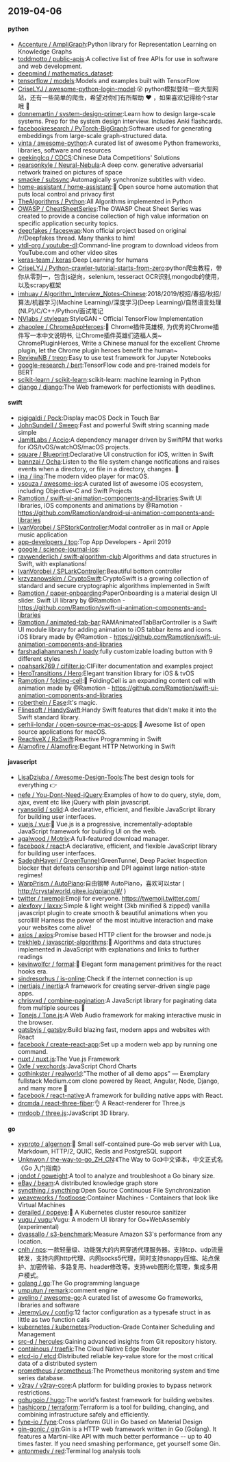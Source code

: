 ## 2019-04-06

#### python
* [Accenture / AmpliGraph](https://github.com/Accenture/AmpliGraph):Python library for Representation Learning on Knowledge Graphs
* [toddmotto / public-apis](https://github.com/toddmotto/public-apis):A collective list of free APIs for use in software and web development.
* [deepmind / mathematics_dataset](https://github.com/deepmind/mathematics_dataset):
* [tensorflow / models](https://github.com/tensorflow/models):Models and examples built with TensorFlow
* [CriseLYJ / awesome-python-login-model](https://github.com/CriseLYJ/awesome-python-login-model):😮
python模拟登陆一些大型网站，还有一些简单的爬虫，希望对你们有所帮助
❤️
，如果喜欢记得给个star哦
🌟
* [donnemartin / system-design-primer](https://github.com/donnemartin/system-design-primer):Learn how to design large-scale systems. Prep for the system design interview. Includes Anki flashcards.
* [facebookresearch / PyTorch-BigGraph](https://github.com/facebookresearch/PyTorch-BigGraph):Software used for generating embeddings from large-scale graph-structured data.
* [vinta / awesome-python](https://github.com/vinta/awesome-python):A curated list of awesome Python frameworks, libraries, software and resources
* [geekinglcq / CDCS](https://github.com/geekinglcq/CDCS):Chinese Data Competitions' Solutions
* [pearsonkyle / Neural-Nebula](https://github.com/pearsonkyle/Neural-Nebula):A deep conv. generative adversarial network trained on pictures of space
* [smacke / subsync](https://github.com/smacke/subsync):Automagically synchronize subtitles with video.
* [home-assistant / home-assistant](https://github.com/home-assistant/home-assistant):🏡
Open source home automation that puts local control and privacy first
* [TheAlgorithms / Python](https://github.com/TheAlgorithms/Python):All Algorithms implemented in Python
* [OWASP / CheatSheetSeries](https://github.com/OWASP/CheatSheetSeries):The OWASP Cheat Sheet Series was created to provide a concise collection of high value information on specific application security topics.
* [deepfakes / faceswap](https://github.com/deepfakes/faceswap):Non official project based on original /r/Deepfakes thread. Many thanks to him!
* [ytdl-org / youtube-dl](https://github.com/ytdl-org/youtube-dl):Command-line program to download videos from YouTube.com and other video sites
* [keras-team / keras](https://github.com/keras-team/keras):Deep Learning for humans
* [CriseLYJ / Python-crawler-tutorial-starts-from-zero](https://github.com/CriseLYJ/Python-crawler-tutorial-starts-from-zero):python爬虫教程，带你从零到一，包含js逆向，selenium, tesseract OCR识别,mongodb的使用，以及scrapy框架
* [imhuay / Algorithm_Interview_Notes-Chinese](https://github.com/imhuay/Algorithm_Interview_Notes-Chinese):2018/2019/校招/春招/秋招/算法/机器学习(Machine Learning)/深度学习(Deep Learning)/自然语言处理(NLP)/C/C++/Python/面试笔记
* [NVlabs / stylegan](https://github.com/NVlabs/stylegan):StyleGAN - Official TensorFlow Implementation
* [zhaoolee / ChromeAppHeroes](https://github.com/zhaoolee/ChromeAppHeroes):🌈
Chrome插件英雄榜, 为优秀的Chrome插件写一本中文说明书, 让Chrome插件英雄们造福人类~ ChromePluginHeroes, Write a Chinese manual for the excellent Chrome plugin, let the Chrome plugin heroes benefit the human~
* [ReviewNB / treon](https://github.com/ReviewNB/treon):Easy to use test framework for Jupyter Notebooks
* [google-research / bert](https://github.com/google-research/bert):TensorFlow code and pre-trained models for BERT
* [scikit-learn / scikit-learn](https://github.com/scikit-learn/scikit-learn):scikit-learn: machine learning in Python
* [django / django](https://github.com/django/django):The Web framework for perfectionists with deadlines.

#### swift
* [pigigaldi / Pock](https://github.com/pigigaldi/Pock):Display macOS Dock in Touch Bar
* [JohnSundell / Sweep](https://github.com/JohnSundell/Sweep):Fast and powerful Swift string scanning made simple
* [JamitLabs / Accio](https://github.com/JamitLabs/Accio):A dependency manager driven by SwiftPM that works for iOS/tvOS/watchOS/macOS projects.
* [square / Blueprint](https://github.com/square/Blueprint):Declarative UI construction for iOS, written in Swift
* [bannzai / Ocha](https://github.com/bannzai/Ocha):Listen to the file system change notifications and raises events when a directory, or file in a directory, changes.
🍵
* [iina / iina](https://github.com/iina/iina):The modern video player for macOS.
* [vsouza / awesome-ios](https://github.com/vsouza/awesome-ios):A curated list of awesome iOS ecosystem, including Objective-C and Swift Projects
* [Ramotion / swift-ui-animation-components-and-libraries](https://github.com/Ramotion/swift-ui-animation-components-and-libraries):Swift UI libraries, iOS components and animations by @Ramotion - https://github.com/Ramotion/android-ui-animation-components-and-libraries
* [IvanVorobei / SPStorkController](https://github.com/IvanVorobei/SPStorkController):Modal controller as in mail or Apple music application
* [app-developers / top](https://github.com/app-developers/top):Top App Developers - April 2019
* [google / science-journal-ios](https://github.com/google/science-journal-ios):
* [raywenderlich / swift-algorithm-club](https://github.com/raywenderlich/swift-algorithm-club):Algorithms and data structures in Swift, with explanations!
* [IvanVorobei / SPLarkController](https://github.com/IvanVorobei/SPLarkController):Beautiful bottom controller
* [krzyzanowskim / CryptoSwift](https://github.com/krzyzanowskim/CryptoSwift):CryptoSwift is a growing collection of standard and secure cryptographic algorithms implemented in Swift
* [Ramotion / paper-onboarding](https://github.com/Ramotion/paper-onboarding):PaperOnboarding is a material design UI slider. Swift UI library by @Ramotion - https://github.com/Ramotion/swift-ui-animation-components-and-libraries
* [Ramotion / animated-tab-bar](https://github.com/Ramotion/animated-tab-bar):RAMAnimatedTabBarController is a Swift UI module library for adding animation to iOS tabbar items and icons. iOS library made by @Ramotion - https://github.com/Ramotion/swift-ui-animation-components-and-libraries
* [farshadjahanmanesh / loady](https://github.com/farshadjahanmanesh/loady):fully customizable loading button with 9 different styles
* [noahsark769 / cifilter.io](https://github.com/noahsark769/cifilter.io):CIFilter documentation and examples project
* [HeroTransitions / Hero](https://github.com/HeroTransitions/Hero):Elegant transition library for iOS & tvOS
* [Ramotion / folding-cell](https://github.com/Ramotion/folding-cell):📃
FoldingCell is an expanding content cell with animation made by @Ramotion - https://github.com/Ramotion/swift-ui-animation-components-and-libraries
* [roberthein / Ease](https://github.com/roberthein/Ease):It's magic.
* [Flinesoft / HandySwift](https://github.com/Flinesoft/HandySwift):Handy Swift features that didn't make it into the Swift standard library.
* [serhii-londar / open-source-mac-os-apps](https://github.com/serhii-londar/open-source-mac-os-apps):🚀
Awesome list of open source applications for macOS.
* [ReactiveX / RxSwift](https://github.com/ReactiveX/RxSwift):Reactive Programming in Swift
* [Alamofire / Alamofire](https://github.com/Alamofire/Alamofire):Elegant HTTP Networking in Swift

#### javascript
* [LisaDziuba / Awesome-Design-Tools](https://github.com/LisaDziuba/Awesome-Design-Tools):The best design tools for everything
👉
* [nefe / You-Dont-Need-jQuery](https://github.com/nefe/You-Dont-Need-jQuery):Examples of how to do query, style, dom, ajax, event etc like jQuery with plain javascript.
* [ryansolid / solid](https://github.com/ryansolid/solid):A declarative, efficient, and flexible JavaScript library for building user interfaces.
* [vuejs / vue](https://github.com/vuejs/vue):🖖
Vue.js is a progressive, incrementally-adoptable JavaScript framework for building UI on the web.
* [agalwood / Motrix](https://github.com/agalwood/Motrix):A full-featured download manager.
* [facebook / react](https://github.com/facebook/react):A declarative, efficient, and flexible JavaScript library for building user interfaces.
* [SadeghHayeri / GreenTunnel](https://github.com/SadeghHayeri/GreenTunnel):GreenTunnel, Deep Packet Inspection blocker that defeats censorship and DPI against large nation-state regimes!
* [WarpPrism / AutoPiano](https://github.com/WarpPrism/AutoPiano):自由钢琴 AutoPiano，喜欢可以star ( http://crystalworld.gitee.io/qpiano/#/ )
* [twitter / twemoji](https://github.com/twitter/twemoji):Emoji for everyone. https://twemoji.twitter.com/
* [alexfoxy / laxxx](https://github.com/alexfoxy/laxxx):Simple & light weight (3kb minified & zipped) vanilla javascript plugin to create smooth & beautiful animations when you scrolllll! Harness the power of the most intuitive interaction and make your websites come alive!
* [axios / axios](https://github.com/axios/axios):Promise based HTTP client for the browser and node.js
* [trekhleb / javascript-algorithms](https://github.com/trekhleb/javascript-algorithms):📝
Algorithms and data structures implemented in JavaScript with explanations and links to further readings
* [kevinwolfcr / formal](https://github.com/kevinwolfcr/formal):👔
Elegant form management primitives for the react hooks era.
* [sindresorhus / is-online](https://github.com/sindresorhus/is-online):Check if the internet connection is up
* [inertiajs / inertia](https://github.com/inertiajs/inertia):A framework for creating server-driven single page apps.
* [chrisvxd / combine-pagination](https://github.com/chrisvxd/combine-pagination):A JavaScript library for paginating data from multiple sources
🦑
* [Tonejs / Tone.js](https://github.com/Tonejs/Tone.js):A Web Audio framework for making interactive music in the browser.
* [gatsbyjs / gatsby](https://github.com/gatsbyjs/gatsby):Build blazing fast, modern apps and websites with React
* [facebook / create-react-app](https://github.com/facebook/create-react-app):Set up a modern web app by running one command.
* [nuxt / nuxt.js](https://github.com/nuxt/nuxt.js):The Vue.js Framework
* [0xfe / vexchords](https://github.com/0xfe/vexchords):JavaScript Chord Charts
* [gothinkster / realworld](https://github.com/gothinkster/realworld):"The mother of all demo apps" — Exemplary fullstack Medium.com clone powered by React, Angular, Node, Django, and many more
🏅
* [facebook / react-native](https://github.com/facebook/react-native):A framework for building native apps with React.
* [drcmda / react-three-fiber](https://github.com/drcmda/react-three-fiber):👌
A React-renderer for Three.js
* [mrdoob / three.js](https://github.com/mrdoob/three.js):JavaScript 3D library.

#### go
* [xyproto / algernon](https://github.com/xyproto/algernon):🎩
Small self-contained pure-Go web server with Lua, Markdown, HTTP/2, QUIC, Redis and PostgreSQL support
* [Unknwon / the-way-to-go_ZH_CN](https://github.com/Unknwon/the-way-to-go_ZH_CN):《The Way to Go》中文译本，中文正式名《Go 入门指南》
* [jondot / goweight](https://github.com/jondot/goweight):A tool to analyze and troubleshoot a Go binary size.
* [eBay / beam](https://github.com/eBay/beam):A distributed knowledge graph store
* [syncthing / syncthing](https://github.com/syncthing/syncthing):Open Source Continuous File Synchronization
* [weaveworks / footloose](https://github.com/weaveworks/footloose):Container Machines - Containers that look like Virtual Machines
* [derailed / popeye](https://github.com/derailed/popeye):🧭 A Kubernetes cluster resource sanitizer
* [vugu / vugu](https://github.com/vugu/vugu):Vugu: A modern UI library for Go+WebAssembly (experimental)
* [dvassallo / s3-benchmark](https://github.com/dvassallo/s3-benchmark):Measure Amazon S3's performance from any location.
* [cnlh / nps](https://github.com/cnlh/nps):一款轻量级、功能强大的内网穿透代理服务器。支持tcp、udp流量转发，支持内网http代理、内网socks5代理，同时支持snappy压缩、站点保护、加密传输、多路复用、header修改等。支持web图形化管理，集成多用户模式。
* [golang / go](https://github.com/golang/go):The Go programming language
* [umputun / remark](https://github.com/umputun/remark):comment engine
* [avelino / awesome-go](https://github.com/avelino/awesome-go):A curated list of awesome Go frameworks, libraries and software
* [JeremyLoy / config](https://github.com/JeremyLoy/config):12 factor configuration as a typesafe struct in as little as two function calls
* [kubernetes / kubernetes](https://github.com/kubernetes/kubernetes):Production-Grade Container Scheduling and Management
* [src-d / hercules](https://github.com/src-d/hercules):Gaining advanced insights from Git repository history.
* [containous / traefik](https://github.com/containous/traefik):The Cloud Native Edge Router
* [etcd-io / etcd](https://github.com/etcd-io/etcd):Distributed reliable key-value store for the most critical data of a distributed system
* [prometheus / prometheus](https://github.com/prometheus/prometheus):The Prometheus monitoring system and time series database.
* [v2ray / v2ray-core](https://github.com/v2ray/v2ray-core):A platform for building proxies to bypass network restrictions.
* [gohugoio / hugo](https://github.com/gohugoio/hugo):The world’s fastest framework for building websites.
* [hashicorp / terraform](https://github.com/hashicorp/terraform):Terraform is a tool for building, changing, and combining infrastructure safely and efficiently.
* [fyne-io / fyne](https://github.com/fyne-io/fyne):Cross platform GUI in Go based on Material Design
* [gin-gonic / gin](https://github.com/gin-gonic/gin):Gin is a HTTP web framework written in Go (Golang). It features a Martini-like API with much better performance -- up to 40 times faster. If you need smashing performance, get yourself some Gin.
* [antonmedv / red](https://github.com/antonmedv/red):Terminal log analysis tools
